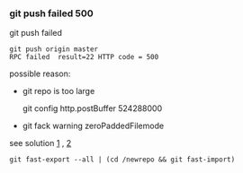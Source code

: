 ### git push failed 500

git push failed
```
git push origin master
RPC failed  result=22 HTTP code = 500
```

possible reason:
- git repo is too large


    git config http.postBuffer 524288000

    
- git fack warning zeroPaddedFilemode

see solution [1] , [2]

    git fast-export --all | (cd /newrepo && git fast-import)

  [1]:http://stackoverflow.com/questions/4864740/github-repo-corruption-sha1-collision
  [2]:http://stackoverflow.com/questions/14700502/how-to-fix-git-zero-padded-file-modes-warning
